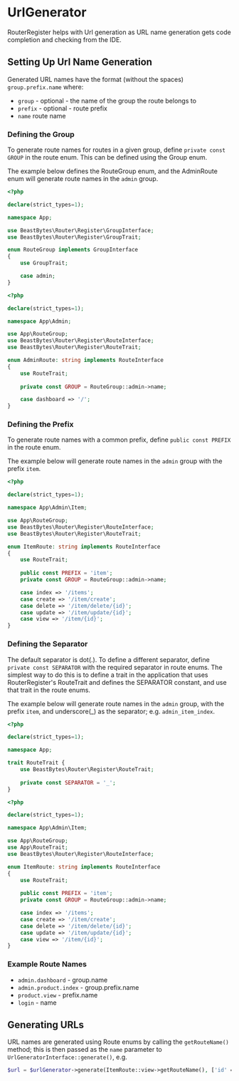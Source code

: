 # UrlGenerator

RouterRegister helps with Url generation as URL name generation gets code completion and checking from the IDE.

## Setting Up Url Name Generation
Generated URL names have the format (without the spaces) ```group.prefix.name``` where:

* ```group``` - optional - the name of the group the route belongs to
* ```prefix``` - optional - route prefix
* ```name``` route name

### Defining the Group
To generate route names for routes in a given group, define ```private const GROUP``` in the route enum.
This can be defined using the Group enum.

The example below defines the RouteGroup enum,
and the AdminRoute enum will generate route names in the ```admin``` group.

```php
<?php

declare(strict_types=1);

namespace App;

use BeastBytes\Router\Register\GroupInterface;
use BeastBytes\Router\Register\GroupTrait;

enum RouteGroup implements GroupInterface
{
    use GroupTrait;

    case admin;
}
```
```php
<?php

declare(strict_types=1);

namespace App\Admin;

use App\RouteGroup;
use BeastBytes\Router\Register\RouteInterface;
use BeastBytes\Router\Register\RouteTrait;

enum AdminRoute: string implements RouteInterface
{
    use RouteTrait;
    
    private const GROUP = RouteGroup::admin->name;

    case dashboard => '/';
}
```

### Defining the Prefix
To generate route names with a common prefix, define ```public const PREFIX``` in the route enum.

The example below will generate route names in the ```admin``` group with the prefix ```item```.
```php
<?php

declare(strict_types=1);

namespace App\Admin\Item;

use App\RouteGroup;
use BeastBytes\Router\Register\RouteInterface;
use BeastBytes\Router\Register\RouteTrait;

enum ItemRoute: string implements RouteInterface
{
    use RouteTrait;
    
    public const PREFIX = 'item';
    private const GROUP = RouteGroup::admin->name;

    case index => '/items';
    case create => '/item/create';
    case delete => '/item/delete/{id}';
    case update => '/item/update/{id}';
    case view => '/item/{id}';
}
```

### Defining the Separator
The default separator is dot(.). To define a different separator, define ```private const SEPARATOR```
with the required separator in route enums.
The simplest way to do this is to define a trait in the application that uses RouterRegister's RouteTrait
and defines the SEPARATOR constant, and use that trait in the route enums.

The example below will generate route names in the ```admin``` group, with the prefix ```item```,
and underscore(_) as the separator; e.g. ```admin_item_index```.
```php
<?php

declare(strict_types=1);

namespace App;

trait RouteTrait {
    use BeastBytes\Router\Register\RouteTrait;
    
    private const SEPARATOR = '_';
}
```
```php
<?php

declare(strict_types=1);

namespace App\Admin\Item;

use App\RouteGroup;
use App\RouteTrait;
use BeastBytes\Router\Register\RouteInterface;

enum ItemRoute: string implements RouteInterface
{
    use RouteTrait;
    
    public const PREFIX = 'item';
    private const GROUP = RouteGroup::admin->name;

    case index => '/items';
    case create => '/item/create';
    case delete => '/item/delete/{id}';
    case update => '/item/update/{id}';
    case view => '/item/{id}';
}
```

### Example Route Names
* ```admin.dashboard``` - group.name
* ```admin.product.index``` - group.prefix.name
* ```product.view``` - prefix.name
* ```login``` - name

## Generating URLs
URL names are generated using Route enums by calling the ```getRouteName()``` method;
this is then passed as the ```name``` parameter to ```UrlGeneratorInterface::generate()```,
e.g.
```php
$url = $urlGenerator->generate(ItemRoute::view->getRouteName(), ['id' => $item->getId()]);
```
